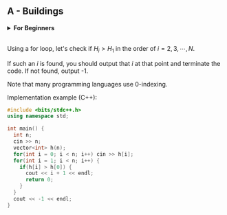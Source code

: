 ## A - Buildings

<!-- 初心者の方へ

* プログラミングの学習を始めたばかりで何から手をつけるべきかわからない方は、まずは [practice contest](https://atcoder.jp/contests/practice/) の問題A「Welcome to AtCoder」をお試しください。言語ごとに解答例が掲載されています。
* また、プログラミングコンテストの問題に慣れていない方は、 [AtCoder Beginners Selection](https://atcoder.jp/contests/abs) の問題をいくつか試すことをおすすめします。
* [C++入門 AtCoder Programming Guide for beginners (APG4b)](https://atcoder.jp/contests/APG4b) は、競技プログラミングのための C++ 入門用コンテンツです。


for 文を用いて、$i = 2, 3, \cdots , N$ の順に $H_i > H_1$ かを確認しましょう。

そのような $i$ が見つかれば、その時点でその $i$ を出力してコードを終了すればよいです。見つからない場合は $-1$ を出力します。

多くのプログラミング言語では 0-indexed が用いられていることに注意してください。

実装例 (C++): -->

<details><summary><b> For Beginners </b></summary>

* If you are just starting to learn programming and are unsure where to begin, try problem A "Welcome to AtCoder" in the [practice contest](https://atcoder.jp/contests/practice/). Example solutions are provided for each language.
* If you are not familiar with programming contest problems, it is recommended to try some problems from the [AtCoder Beginners Selection](https://atcoder.jp/contests/abs).
* The [C++ Introduction AtCoder Programming Guide for Beginners (APG4b)](https://atcoder.jp/contests/APG4b) is an introductory content for competitive programming using C++.

</details><br>

Using a for loop, let's check if $H_i > H_1$ in the order of $i = 2, 3, \cdots, N$.

If such an $i$ is found, you should output that $i$ at that point and terminate the code. If not found, output -1.

Note that many programming languages use 0-indexing.

Implementation example (C++):

```cpp
#include <bits/stdc++.h>
using namespace std;

int main() {
  int n;
  cin >> n;
  vector<int> h(n);
  for(int i = 0; i < n; i++) cin >> h[i];
  for(int i = 1; i < n; i++) {
    if(h[i] > h[0]) {
      cout << i + 1 << endl;
      return 0;
    }
  }
  cout << -1 << endl;
}
```